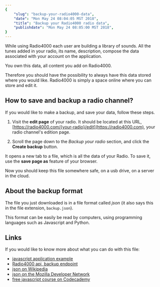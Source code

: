 ```yaml
---
{
	"slug": "backup-your-radio4000-data",
	"date": "Mon May 24 08:04:05 MST 2018",
	"title": "Backup your Radio4000 radio data",
	"publishdate": "Mon May 24 08:05:00 MST 2018",
}
---
```



While using Radio4000 each user are building a library of sounds. All
the tunes added in your radio, its name, description, compose the data
associated with your account on the application.

You own this data, all content you add on Radio4000.

Therefore you should have the possibility to always have this data
stored where you would like. Radio4000 is simply a space online where
you can store and edit it.

## How to save and backup a radio channel?

If you would like to make a backup, and save your data, follow these steps.

1. Visit the **edit page** of your radio. It should be located at this
URL,
[https://radio4000.com/{your-radio}/edit](https://radio4000.com), your
radio channel's edition page.

2. Scroll the page down to the *Backup your radio* section, and click
   the **Create backup** button.

It opens a new tab to a file, which is all the data of your Radio. To
save it, use the **save page as** feature of your browser.

Now you should keep this file somewhere safe, on a usb drive, on a
server in the cloud.


## About the backup format

The file you just downloaded is in a file format called *json* (it also
says this in the file extension, `backup.json`).

This format can be easily be read by computers, using programming
languages such as Javascript and Python.

## Links

If you would like to know more about what you can do with this file:

- [javascript application
  example](https://jsbin.com/kiyudepuyo/edit?html,output)
- [Radio4000 api, backup endpoint](https://github.com/internet4000/radio4000-api#endpoints)
- [json on Wikipedia](https://en.wikipedia.org/wiki/JSON)
- [json on the Mozilla Developer
  Network](https://developer.mozilla.org/en-US/docs/Learn/JavaScript/Objects/JSON)
- [free javascript course on Codecademy](https://www.codecademy.com/learn/introduction-to-javascript)
